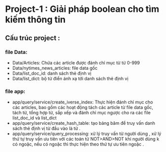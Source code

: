 # Project-1 : Giải pháp boolean cho tìm kiếm thông tin
## Cấu trúc project :
### file Data:
* Data/Articles: Chứa các article được đánh chỉ mục từ từ 0-999
* Data/nytimes_news_articles: file data gốc
* Data/list_doc_id: danh sách thẻ định vị
* Data/list_dict: bộ từ điển ánh xạ tới danh sách thẻ định vị 
### file app:
* app/query/service/create_iverse_index: Thực hiện đánh chỉ mục cho các articles, bao gồm các hoạt động tách các article từ file data gốc, tách từ, tổng hợp từ, sắp xếp và đánh chỉ mục ngược cho ra các file list_doc_id và list_dict 
* app/query/service/create_hash_table: tạo bảng băm để truy vấn danh sách thẻ định vị từ đầu vào là từ .
* app/query/service/query_processing: xử lý truy vấn từ người dùng , xử lý thứ tự truy vấn ưu tiên với các toán tử NOT>AND>NOT khi người dùng k có ngoặc, nếu có ngoặc thì thực hiện theo thứ tự ưu tiên ngoặc .
